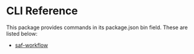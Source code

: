 # CLI Reference

This package provides commands in its package.json bin field. These are listed below:

- [saf-workflow](./saf-workflow.md)
